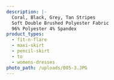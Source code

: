 ```yaml
---
description: |-
  Coral, Black, Grey, Tan Stripes
  Soft Double Brushed Polyester Fabric 
  96% Polyester 4% Spandex
product_types:
  - fit-n-flare
  - maxi-skirt
  - pencil-skirt
  - to
  - womens-dresses
photo_path: /uploads/005-3.JPG
---
```

